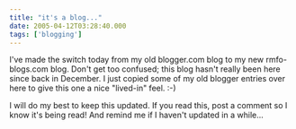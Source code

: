 ```yaml
---
title: "it's a blog..."
date: 2005-04-12T03:28:40.000
tags: ['blogging']
---
```


I've made the switch today from my old blogger.com blog to my new rmfo-blogs.com blog. Don't get too confused; this blog hasn't really been here since back in December. I just copied some of my old blogger entries over here to give this one a nice "lived-in" feel. :-)

I will do my best to keep this updated. If you read this, post a comment so I know it's being read! And remind me if I haven't updated in a while...
